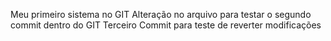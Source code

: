 Meu primeiro sistema no GIT
Alteração no arquivo para testar o segundo commit dentro do GIT
Terceiro Commit para teste de reverter modificações 